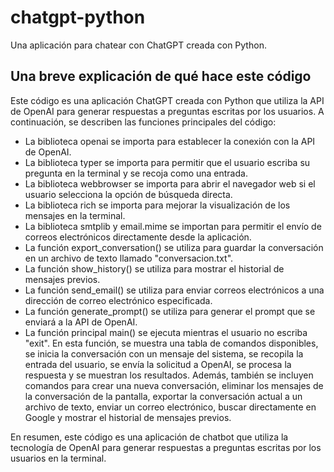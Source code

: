 # chatgpt-python
Una aplicación para chatear con ChatGPT creada con Python.

## Una breve explicación de qué hace este código

Este código es una aplicación ChatGPT creada con Python que utiliza la API de OpenAI para generar respuestas a preguntas escritas por los usuarios. A continuación, se describen las funciones principales del código:

- La biblioteca openai se importa para establecer la conexión con la API de OpenAI.
- La biblioteca typer se importa para permitir que el usuario escriba su pregunta en la terminal y se recoja como una entrada.
- La biblioteca webbrowser se importa para abrir el navegador web si el usuario selecciona la opción de búsqueda directa.
- La biblioteca rich se importa para mejorar la visualización de los mensajes en la terminal.
- La biblioteca smtplib y email.mime se importan para permitir el envío de correos electrónicos directamente desde la aplicación.
- La función export_conversation() se utiliza para guardar la conversación en un archivo de texto llamado "conversacion.txt".
- La función show_history() se utiliza para mostrar el historial de mensajes previos.
- La función send_email() se utiliza para enviar correos electrónicos a una dirección de correo electrónico especificada.
- La función generate_prompt() se utiliza para generar el prompt que se enviará a la API de OpenAI.
- La función principal main() se ejecuta mientras el usuario no escriba "exit". En esta función, se muestra una tabla de comandos disponibles, se inicia la conversación con un mensaje del sistema, se recopila la entrada del usuario, se envía la solicitud a OpenAI, se procesa la respuesta y se muestran los resultados. Además, también se incluyen comandos para crear una nueva conversación, eliminar los mensajes de la conversación de la pantalla, exportar la conversación actual a un archivo de texto, enviar un correo electrónico, buscar directamente en Google y mostrar el historial de mensajes previos.

En resumen, este código es una aplicación de chatbot que utiliza la tecnología de OpenAI para generar respuestas a preguntas escritas por los usuarios en la terminal.
